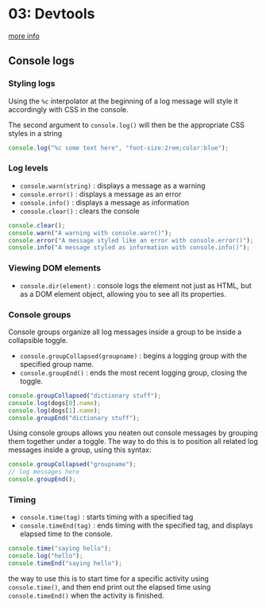 # 03: Devtools

[more info](https://github.com/aadilmallick/30-days-of-javascript/blob/main/09%20-%20Dev%20Tools%20Domination/README.md)

## Console logs

### Styling logs

Using the `%c` interpolator at the beginning of a log message will style it accordingly with CSS in the console.

The second argument to `console.log()` will then be the appropriate CSS styles in a string

```js
console.log("%c some text here", "font-size:2rem;color:blue");
```

### Log levels

- `console.warn(string)` : displays a message as a warning
- `console.error()` : displays a message as an error
- `console.info()` : displays a message as information
- `console.clear()` : clears the console

```js
console.clear();
console.warn("A warning with console.warn()");
console.error("A message styled like an error with console.error()");
console.info("A message styled as information with console.info()");
```

### Viewing DOM elements

- `console.dir(element)` : console logs the element not just as HTML, but as a DOM element object, allowing you to see all its properties.

### Console groups

Console groups organize all log messages inside a group to be inside a collapsible toggle.

- `console.groupCollapsed(groupname)` : begins a logging group with the specified group name.
- `console.groupEnd()` : ends the most recent logging group, closing the toggle.

```js
console.groupCollapsed("dictionary stuff");
console.log(dogs[0].name);
console.log(dogs[1].name);
console.groupEnd("dictionary stuff");
```

Using console groups allows you neaten out console messages by grouping them together under a toggle. The way to do this is to position all related log messages inside a group, using this syntax:

```js
console.groupCollapsed("groupname");
// log messages here
console.groupEnd();
```

### Timing

- `console.time(tag)` : starts timing with a specified tag
- `console.timeEnd(tag)` : ends timing with the specified tag, and displays elapsed time to the console.

```js
console.time("saying hello");
console.log("hello");
console.timeEnd("saying hello");
```

the way to use this is to start time for a specific activity using `console.time()`, and then end print out the elapsed time using `console.timeEnd()` when the activity is finished.
